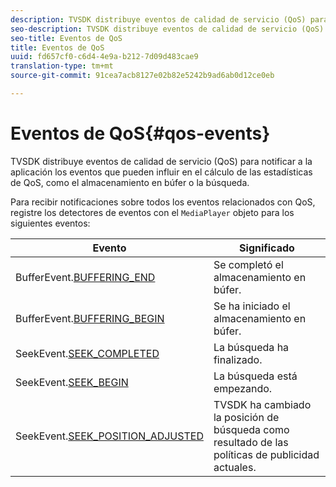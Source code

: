 ```yaml
---
description: TVSDK distribuye eventos de calidad de servicio (QoS) para notificar a la aplicación los eventos que pueden influir en el cálculo de las estadísticas de QoS, como el almacenamiento en búfer o la búsqueda.
seo-description: TVSDK distribuye eventos de calidad de servicio (QoS) para notificar a la aplicación los eventos que pueden influir en el cálculo de las estadísticas de QoS, como el almacenamiento en búfer o la búsqueda.
seo-title: Eventos de QoS
title: Eventos de QoS
uuid: fd657cf0-c6d4-4e9a-b212-7d09d483cae9
translation-type: tm+mt
source-git-commit: 91cea7acb8127e02b82e5242b9ad6ab0d12ce0eb

---
```



# Eventos de QoS{#qos-events}

TVSDK distribuye eventos de calidad de servicio (QoS) para notificar a la aplicación los eventos que pueden influir en el cálculo de las estadísticas de QoS, como el almacenamiento en búfer o la búsqueda.

Para recibir notificaciones sobre todos los eventos relacionados con QoS, registre los detectores de eventos con el `MediaPlayer` objeto para los siguientes eventos:

| Evento | Significado |
|---|---|
| BufferEvent.[BUFFERING_END](https://help.adobe.com/en_US/primetime/api/psdk/asdoc-dhls_1.4/com/adobe/mediacore/events/BufferEvent.html#BUFFERING_END) | Se completó el almacenamiento en búfer. |
| BufferEvent.[BUFFERING_BEGIN](https://help.adobe.com/en_US/primetime/api/psdk/asdoc-dhls_1.4/com/adobe/mediacore/events/BufferEvent.html#BUFFERING_BEGIN) | Se ha iniciado el almacenamiento en búfer. |
| SeekEvent.[SEEK_COMPLETED](https://help.adobe.com/en_US/primetime/api/psdk/asdoc-dhls_1.4/com/adobe/mediacore/events/SeekEvent.html#SEEK_END) | La búsqueda ha finalizado. |
| SeekEvent.[SEEK_BEGIN](https://help.adobe.com/en_US/primetime/api/psdk/asdoc-dhls_1.4/com/adobe/mediacore/events/SeekEvent.html#SEEK_BEGIN) | La búsqueda está empezando. |
| SeekEvent.[SEEK_POSITION_ADJUSTED](https://help.adobe.com/en_US/primetime/api/psdk/asdoc-dhls_1.4/com/adobe/mediacore/events/SeekEvent.html#SEEK_POSITION_ADJUSTED) | TVSDK ha cambiado la posición de búsqueda como resultado de las políticas de publicidad actuales. |

